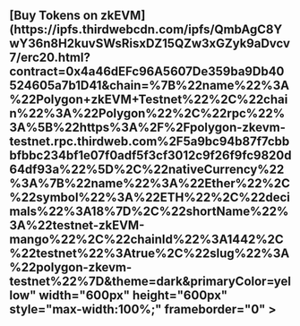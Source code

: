 <h2>[Buy Tokens on zkEVM](https://ipfs.thirdwebcdn.com/ipfs/QmbAgC8YwY36n8H2kuvSWsRisxDZ15QZw3xGZyk9aDvcv7/erc20.html?contract=0x4a46dEFc96A5607De359ba9Db40524605a7b1D41&chain=%7B%22name%22%3A%22Polygon+zkEVM+Testnet%22%2C%22chain%22%3A%22Polygon%22%2C%22rpc%22%3A%5B%22https%3A%2F%2Fpolygon-zkevm-testnet.rpc.thirdweb.com%2F5a9bc94b87f7cbbbfbbc234bf1e07f0adf5f3cf3012c9f26f9fc9820d64df93a%22%5D%2C%22nativeCurrency%22%3A%7B%22name%22%3A%22Ether%22%2C%22symbol%22%3A%22ETH%22%2C%22decimals%22%3A18%7D%2C%22shortName%22%3A%22testnet-zkEVM-mango%22%2C%22chainId%22%3A1442%2C%22testnet%22%3Atrue%2C%22slug%22%3A%22polygon-zkevm-testnet%22%7D&theme=dark&primaryColor=yellow"
    width="600px"
    height="600px"
    style="max-width:100%;"
    frameborder="0"
    ></iframe></html>
